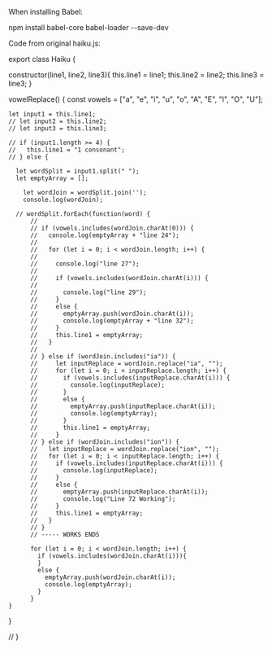 When installing Babel:

  npm install babel-core babel-loader --save-dev




Code from original haiku.js:


export class Haiku {

  constructor(line1, line2, line3){
    this.line1 = line1;
    this.line2 = line2;
    this.line3 = line3;
  }

  vowelReplace() {
    const vowels = ["a", "e", "i", "u", "o", "A", "E", "I", "O", "U"];

    let input1 = this.line1;
    // let input2 = this.line2;
    // let input3 = this.line3;

    // if (input1.length >= 4) {
    //   this.line1 = "1 consonant";
    // } else {

      let wordSplit = input1.split(" ");
      let emptyArray = [];

        let wordJoin = wordSplit.join('');
        console.log(wordJoin);

      // wordSplit.forEach(function(word) {
          //
          // if (vowels.includes(wordJoin.charAt(0))) {
          //   console.log(emptyArray + "line 24");
          //
          //   for (let i = 0; i < wordJoin.length; i++) {
          //
          //     console.log("line 27");
          //
          //     if (vowels.includes(wordJoin.charAt(i))) {
          //
          //       console.log("line 29");
          //     }
          //     else {
          //       emptyArray.push(wordJoin.charAt(i));
          //       console.log(emptyArray + "line 32");
          //     }
          //     this.line1 = emptyArray;
          //   }
          //
          // } else if (wordJoin.includes("ia")) {
          //     let inputReplace = wordJoin.replace("ia", "");
          //     for (let i = 0; i < inputReplace.length; i++) {
          //       if (vowels.includes(inputReplace.charAt(i))) {
          //         console.log(inputReplace);
          //       }
          //       else {
          //         emptyArray.push(inputReplace.charAt(i));
          //         console.log(emptyArray);
          //       }
          //       this.line1 = emptyArray;
          //     }
          // } else if (wordJoin.includes("ion")) {
          //   let inputReplace = wordJoin.replace("ion", "");
          //   for (let i = 0; i < inputReplace.length; i++) {
          //     if (vowels.includes(inputReplace.charAt(i))) {
          //       console.log(inputReplace);
          //     }
          //     else {
          //       emptyArray.push(inputReplace.charAt(i));
          //       console.log("Line 72 Working");
          //     }
          //     this.line1 = emptyArray;
          //   }
          // }
          // ----- WORKS ENDS

          for (let i = 0; i < wordJoin.length; i++) {
            if (vowels.includes(wordJoin.charAt(i))){
            }
            else {
              emptyArray.push(wordJoin.charAt(i));
              console.log(emptyArray);
            }
          }
    }
  }

// }
